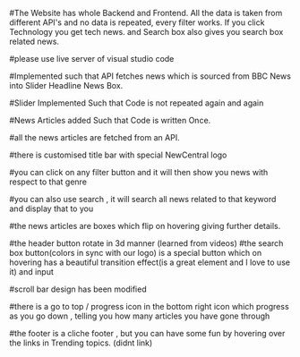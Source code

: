#The Website has whole Backend and Frontend. All the data is taken from different API's and no data is repeated, every filter works. If you click Technology you get tech news. and Search box also gives you search box related news.

#please use live server of visual studio code 

#Implemented such that API fetches news which is sourced from BBC News into Slider Headline News Box.

#Slider Implemented Such that Code is not repeated again and again

#News Articles added Such that Code is written Once.

#all the news articles are fetched from an API.

#there is customised title bar with special NewCentral logo 

#you can click on any filter button and it will then show you news with respect to that genre

#you can also use search , it will search all news related to that keyword and display that to you

#the news articles are boxes which flip on hovering giving further details.

#the header button rotate in 3d manner (learned from videos)
#the search box button(colors in sync with our logo) is a special button which on hovering has a beautiful transition effect(is a great element and I love to use it) and input 

#scroll bar design has been modified

#there is a go to top / progress icon in the bottom right icon which progress as you go down , telling you how many articles you have gone through

#the footer is a cliche footer , but you can have some fun by hovering over the links in Trending topics. (didnt link)